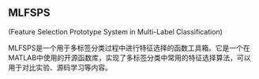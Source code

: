 ## MLFSPS
(Feature Selection Prototype System in Multi-Label Classification)

MLFSPS是一个用于多标签分类过程中进行特征选择的函数工具箱。它是一个在MATLAB中使用的开源函数库，实现了多标签分类中常用的特征选择算法，可以用于对比实验、源码学习等内容。